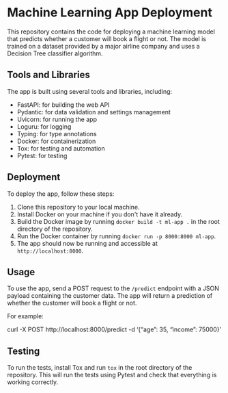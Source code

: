 # Machine Learning App Deployment

This repository contains the code for deploying a machine learning model that predicts whether a customer will book a flight or not. The model is trained on a dataset provided by a major airline company and uses a Decision Tree classifier algorithm.

## Tools and Libraries

The app is built using several tools and libraries, including:

- FastAPI: for building the web API
- Pydantic: for data validation and settings management
- Uvicorn: for running the app
- Loguru: for logging
- Typing: for type annotations
- Docker: for containerization
- Tox: for testing and automation
- Pytest: for testing

## Deployment

To deploy the app, follow these steps:

1. Clone this repository to your local machine.
2. Install Docker on your machine if you don't have it already.
3. Build the Docker image by running `docker build -t ml-app .` in the root directory of the repository.
4. Run the Docker container by running `docker run -p 8000:8000 ml-app`.
5. The app should now be running and accessible at `http://localhost:8000`.

## Usage

To use the app, send a POST request to the `/predict` endpoint with a JSON payload containing the customer data. The app will return a prediction of whether the customer will book a flight or not.

For example:

curl -X POST http://localhost:8000/predict -d ‘{“age”: 35, “income”: 75000}’


## Testing

To run the tests, install Tox and run `tox` in the root directory of the repository. This will run the tests using Pytest and check that everything is working correctly.
